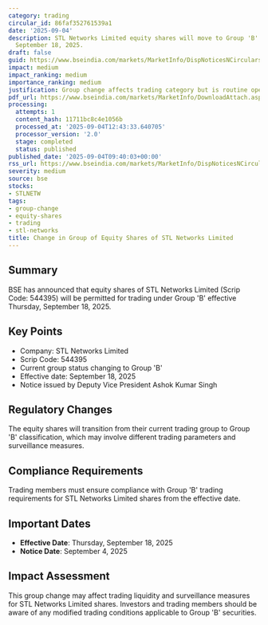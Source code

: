 ```yaml
---
category: trading
circular_id: 86faf352761539a1
date: '2025-09-04'
description: STL Networks Limited equity shares will move to Group 'B' trading effective
  September 18, 2025.
draft: false
guid: https://www.bseindia.com/markets/MarketInfo/DispNoticesNCirculars.aspx?Noticeid={4FCAE99D-3D0F-4EDE-81CD-0F06A920C399}&noticeno=20250904-16&dt=09/04/2025&icount=16&totcount=42&flag=0
impact: medium
impact_ranking: medium
importance_ranking: medium
justification: Group change affects trading category but is routine operational adjustment
pdf_url: https://www.bseindia.com/markets/MarketInfo/DownloadAttach.aspx?id=20250904-16&attachedId=
processing:
  attempts: 1
  content_hash: 11711bc8c4e1056b
  processed_at: '2025-09-04T12:43:33.640705'
  processor_version: '2.0'
  stage: completed
  status: published
published_date: '2025-09-04T09:40:03+00:00'
rss_url: https://www.bseindia.com/markets/MarketInfo/DispNoticesNCirculars.aspx?Noticeid={4FCAE99D-3D0F-4EDE-81CD-0F06A920C399}&noticeno=20250904-16&dt=09/04/2025&icount=16&totcount=42&flag=0
severity: medium
source: bse
stocks:
- STLNETW
tags:
- group-change
- equity-shares
- trading
- stl-networks
title: Change in Group of Equity Shares of STL Networks Limited
---
```


## Summary

BSE has announced that equity shares of STL Networks Limited (Scrip Code: 544395) will be permitted for trading under Group 'B' effective Thursday, September 18, 2025.

## Key Points

- Company: STL Networks Limited
- Scrip Code: 544395
- Current group status changing to Group 'B'
- Effective date: September 18, 2025
- Notice issued by Deputy Vice President Ashok Kumar Singh

## Regulatory Changes

The equity shares will transition from their current trading group to Group 'B' classification, which may involve different trading parameters and surveillance measures.

## Compliance Requirements

Trading members must ensure compliance with Group 'B' trading requirements for STL Networks Limited shares from the effective date.

## Important Dates

- **Effective Date**: Thursday, September 18, 2025
- **Notice Date**: September 4, 2025

## Impact Assessment

This group change may affect trading liquidity and surveillance measures for STL Networks Limited shares. Investors and trading members should be aware of any modified trading conditions applicable to Group 'B' securities.